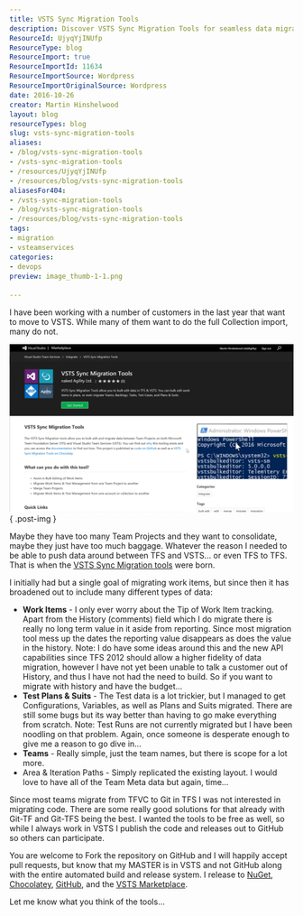 ```yaml
---
title: VSTS Sync Migration Tools
description: Discover VSTS Sync Migration Tools for seamless data migration from TFS to VSTS. Simplify your transition and enhance your DevOps processes today!
ResourceId: UjyqYjINUfp
ResourceType: blog
ResourceImport: true
ResourceImportId: 11634
ResourceImportSource: Wordpress
ResourceImportOriginalSource: Wordpress
date: 2016-10-26
creator: Martin Hinshelwood
layout: blog
resourceTypes: blog
slug: vsts-sync-migration-tools
aliases:
- /blog/vsts-sync-migration-tools
- /vsts-sync-migration-tools
- /resources/UjyqYjINUfp
- /resources/blog/vsts-sync-migration-tools
aliasesFor404:
- /vsts-sync-migration-tools
- /blog/vsts-sync-migration-tools
- /resources/blog/vsts-sync-migration-tools
tags:
- migration
- vsteamservices
categories:
- devops
preview: image_thumb-1-1.png

---
```

I have been working with a number of customers in the last year that want to move to VSTS. While many of them want to do the full Collection import, many do not.

[![image](images/image_thumb-1-1.png "image")](https://nkdagility.com/wp-content/uploads/2016/10/image.png)
{ .post-img }

Maybe they have too many Team Projects and they want to consolidate, maybe they just have too much baggage. Whatever the reason I needed to be able to push data around between TFS and VSTS… or even TFS to TFS. That is when the [VSTS Sync Migration tools](https://marketplace.visualstudio.com/items?itemName=nkdagility.vsts-sync-migration) were born.

I initially had but a single goal of migrating work items, but since then it has broadened out to include many different types of data:

- **Work Items** - I only ever worry about the Tip of Work Item tracking. Apart from the History (comments) field which I do migrate there is really no long term value in it aside from reporting. Since most migration tool mess up the dates the reporting value disappears as does the value in the history.
  Note: I do have some ideas around this and the new API capabilities since TFS 2012 should allow a higher fidelity of data migration, however I have not yet been unable to talk a customer out of History, and thus I have not had the need to build. So if you want to migrate with history and have the budget…
- **Test Plans & Suits** - The Test data is a lot trickier, but I managed to get Configurations, Variables, as well as Plans and Suits migrated. There are still some bugs but its way better than having to go make everything from scratch.
  Note: Test Runs are not currently migrated but I have been noodling on that problem. Again, once someone is desperate enough to give me a reason to go dive in…
- **Teams** \- Really simple, just the team names, but there is scope for a lot more.
- Area & Iteration Paths - Simply replicated the existing layout. I would love to have all of the Team Meta data but again, time…

Since most teams migrate from TFVC to Git in TFS I was not interested in migrating code. There are some really good solutions for that already with Git-TF and Git-TFS being the best. I wanted the tools to be free as well, so while I always work in VSTS I publish the code and releases out to GitHub so others can participate.

You are welcome to Fork the repository on GitHub and I will happily accept pull requests, but know that my MASTER is in VSTS and not GitHub along with the entire automated build and release system. I release to [NuGet](https://www.nuget.org/packages/VSTS.DataBulkEditor.Engine/), [Chocolatey](https://chocolatey.org/packages/vsts-sync-migrator), [GitHub](https://github.com/nkdAgility/vsts-sync-migration), and the [VSTS Marketplace](https://marketplace.visualstudio.com/items?itemName=nkdagility.vsts-sync-migration).

Let me know what you think of the tools…
